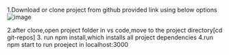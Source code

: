 1.Download or clone project from github provided link using below options
![image](https://github.com/lakshmangovinda/git-repos/assets/48376205/0f5882cd-6806-4a37-bed9-6c8d7bd8ee83)

2.after clone,open project folder in vs code,move to the project directory[cd git-repos]
3. run npm install,which installs all project dependencies
4.run npm start to run proeject in localhost:3000


